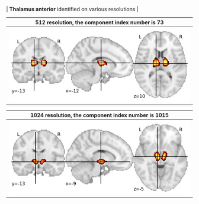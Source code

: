 


| **Thalamus anterior** identified on various resolutions |

| 512 resolution, the component index number is 73|  
|:---:|  
| ![Component 512](../512/final/73.jpg "From component 512: Thalamus anterior") |

| 1024 resolution, the component index number is 1015|  
|:---:|  
| ![Component 1024](../1024/final/1015.jpg "From component 1024: Thalamus anterior") |